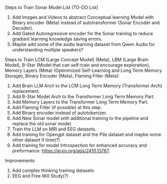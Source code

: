 Steps to Train Sonar Model List (TO-DO List)
1. Add Images and Videos to abstract Conceptual learning Model with Binary encoder (Meta) instead of autotransformer (Sonar Encoder and Decoder). 
2. Add Gated Autoregressive encoder for the Sonar training to reduce gradiant learning knowledge saving errors. 
3. Maybe add some of the audio learning dataset from Qwen Audio for understanding multiple speakers?

Steps to Train LCM (Large Concept Model) (Meta), LBM (Large Brain Model), B-Star (Model that can self-train and encourage exploration), Memory Layers (Meta) (Optmimized Self-Learning and Long Term Memory Storage), Binary Encoder (Meta), Flaming Filter (Meta):
1. Add Brain LLM Arch to the LCM Long Term Memory (Transformer Arch) replacement.
2. Add B-Star Model Arch to the Transformer Long Term Memory Part. 
3. Add Memory Layers to the Transformer Long Term Memory Part. 
4. Add Flaming Filter (if possible) at this step. 
5. Add Binary encoder instead of autotokenizer.
6. Add New Sonar model with additional training to the pipeline and replace the old sonar model. 
7. Train the LLM on MRI and EEG datasets.
8. Add training for Opengpt dataset and the Pile dataset and maybe some other dataset if time(?)
9. Add training for model Introspection for enhanced accuracy and preformance: https://arxiv.org/abs/2410.13787.

Improvements
1. Add complex thinking training datasets
2. EEG and Free Will Study(?)
